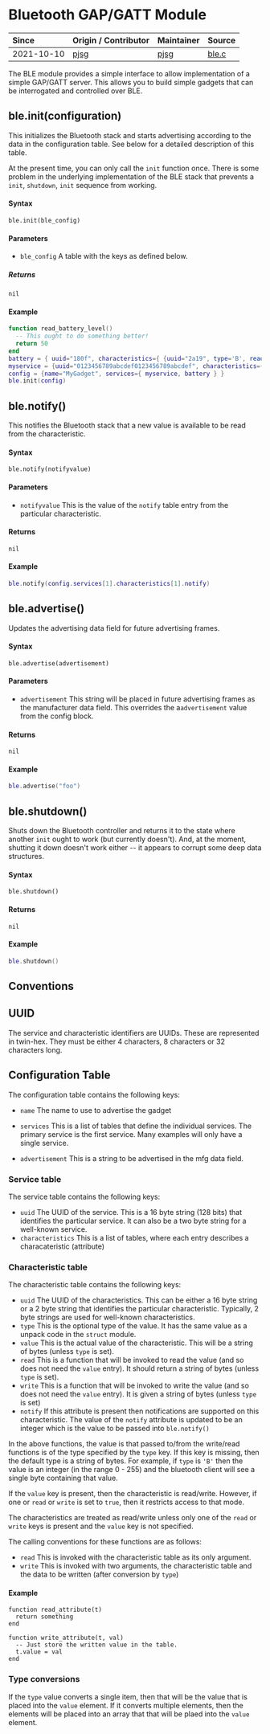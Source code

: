 # Bluetooth GAP/GATT Module
| Since  | Origin / Contributor  | Maintainer  | Source  |
| :----- | :-------------------- | :---------- | :------ |
| 2021-10-10 | [pjsg](https://github.com/pjsg) | [pjsg](https://github.com/pjsg) | [ble.c](../../components/modules/ble.c)|

The BLE module provides a simple interface to allow implementation of a simple GAP/GATT server.
This allows you to build simple gadgets that can be interrogated and controlled over BLE.

## ble.init(configuration)

This initializes the Bluetooth stack and starts advertising according to the data in the
configuration table. See below for a detailed description of this table.

At the present time, you can only call the `init` function once. There is some problem
in the underlying implementation of the BLE stack that prevents a `init`, `shutdown`, `init`
sequence from working.

#### Syntax
`ble.init(ble_config)`

#### Parameters
- `ble_config` A table with the keys as defined below.

##### Returns
`nil`

#### Example
```lua
function read_battery_level()
  -- This ought to do something better!
  return 50
end
battery = { uuid="180f", characteristics={ {uuid="2a19", type='B', read=read_battery_level} } }
myservice = {uuid="0123456789abcdef0123456789abcdef", characteristics={{uuid="1234", value=0, type='c'}}}
config = {name="MyGadget", services={ myservice, battery } }
ble.init(config)
```

## ble.notify()

This notifies the Bluetooth stack that a new value is available to be read from the characteristic.

#### Syntax
`ble.notify(notifyvalue)`

#### Parameters

- `notifyvalue` This is the value of the `notify` table entry from the particular characteristic.

#### Returns 
`nil`

#### Example

```lua
ble.notify(config.services[1].characteristics[1].notify)
```

## ble.advertise()

Updates the advertising data field for future advertising frames.

#### Syntax
`ble.advertise(advertisement)`

#### Parameters

- `advertisement` This string will be placed in future advertising frames as the manufacturer data field. This overrides the a`advertisement` value from the config block.

#### Returns
`nil`

#### Example
```lua
ble.advertise("foo")
```

## ble.shutdown()

Shuts down the Bluetooth controller and returns it to the state where another `init` ought to work (but currently doesn't). And, at the moment, shutting
it down doesn't work either -- it appears to corrupt some deep data structures.

#### Syntax
`ble.shutdown()`

#### Returns
`nil`

#### Example
```lua
ble.shutdown()
```

## Conventions

## UUID

The service and characteristic identifiers are UUIDs. These are represented in twin-hex. They must be either 4 characters, 8 characters or 32 characters long.

## Configuration Table

The configuration table contains the following keys:

- `name` The name to use to advertise the gadget

- `services` This is a list of tables that define the individual services. The primary service is the first service. Many examples will only have a single service.

- `advertisement` This is a string to be advertised in the mfg data field.

### Service table

The service table contains the following keys:

- `uuid` The UUID of the service. This is a 16 byte string (128 bits) that identifies the particular service. It can also be a two byte string for a well-known service.
- `characteristics` This is a list of tables, where each entry describes a characateristic (attribute)

### Characteristic table

The characteristic table contains the following keys:

- `uuid` The UUID of the characteristics. This can be either a 16 byte string or a 2 byte string that identifies the particular characteristic. Typically, 2 byte strings are used for well-known characteristics.
- `type` This is the optional type of the value. It has the same value as a unpack code in the `struct` module.
- `value` This is the actual value of the characteristic. This will be a string of bytes (unless `type` is set).
- `read` This is a function that will be invoked to read the value (and so does not need the `value` entry). It should return a string of bytes (unless `type` is set).
- `write` This is a function that will be invoked to write the value (and so does not need the `value` entry). It is given a string of bytes (unless `type` is set)
- `notify` If this attribute is present then notifications are supported on this characteristic. The value of the `notify` attribute is updated to be an integer which is the value to be passed into `ble.notify()`

In the above functions, the value is that passed to/from the write/read functions is of the type specified by the `type` key. If this key is missing, then the default type is a string of bytes. For example, if `type` is `'B'` then the value is an integer (in the range 0 - 255) and the bluetooth client will see a single byte containing that value.

If the `value` key is present, then the characteristic is read/write. However, if one or `read` or `write` is set to `true`, then it restricts access to that mode.

The characteristics are treated as read/write unless only one of the `read` or `write` keys is present and the `value` key is not specified.

The calling conventions for these functions are as follows:

- `read` This is invoked with the characteristic table as its only argument.
- `write` This is invoked with two arguments, the characteristic table and the data to be written (after conversion by `type`)

#### Example

```
function read_attribute(t)
  return something
end

function write_attribute(t, val)
  -- Just store the written value in the table.
  t.value = val
end
```


### Type conversions

If the `type` value converts a single item, then that will be the value that is placed into the `value` element. If it converts multiple elements, then the elements will be placed into an array that that will be plaed into the `value` element.
